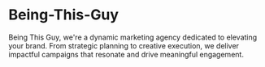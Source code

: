 # Being-This-Guy
Being This Guy, we're a dynamic marketing agency dedicated to elevating your brand. From strategic planning to creative execution, we deliver impactful campaigns that resonate and drive meaningful engagement.

